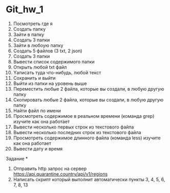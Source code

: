 # Git_hw_1

1) Посмотреть где я
2) Создать папку
3) Зайти в папку
4) Создать 3 папки
5) Зайти в любоую папку
6) Создать 5 файлов (3 txt, 2 json)
7) Создать 3 папки
8) Вывести список содержимого папки
9) Открыть любой txt файл
10) Yаписать туда что-нибудь, любой текст
11) Cохранить и выйти
12) Выйти из папки на уровень выше
13) Переместить любые 2 файла, которые вы создали, в любую другую папку
14) Скопировать любые 2 файла, которые вы создали, в любую другую папку
15) Найти файл по имени
16) Просмотреть содержимое в реальном времени (команда grep) изучите как она работает
17) Вывести несколько первых строк из текстового файла
18) Вывести несколько последних строк из текстового файла
19) Просмотреть содержимое длинного файла (команда less) изучите как она работает
20) Вывести дату и время

Задание *
1) Отправить http запрос на сервер
https://api.quarantine.country/api/v1/regions
2) Написать скрипт который выполнит автоматически пункты 3, 4, 5, 6, 7, 8, 13
